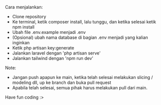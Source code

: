 Cara menjalankan: 

- Clone repository
- Ke terminal, ketik composer install, lalu tunggu, dan ketika selesai ketik npm install
- Ubah file .env.example menjadi .env
- (Opsional) ubah nama database di bagian .env menjadi yang kalian inginkan
- Ketik php artisan key:generate
- Jalankan laravel dengan 'php artisan serve'
- Jalankan tailwind dengan 'npm run dev'

Note: 
- Jangan push apapun ke main, ketika telah selesai melakukan slicing / modeling dll, up ke branch dan buka pull request
- Apabila telah selesai, semua pihak harus melakukan pull dari main. 

Have fun coding :>

